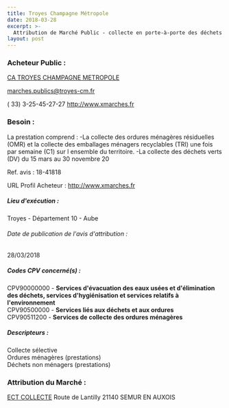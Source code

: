 ```yaml
---
title: Troyes Champagne Métropole
date: 2018-03-28
excerpt: >-
  Attribution de Marché Public - collecte en porte-à-porte des déchets ménagers et assimilables du secteur seine-melda-coteaux troyes champagne métropole
layout: post
---
```


### Acheteur Public : 
<a href="/acheteur-133/siren-200069250"> CA TROYES CHAMPAGNE METROPOLE</a><br/>



marches.publics@troyes-cm.fr

( 33) 3-25-45-27-27
http://www.xmarches.fr
### Besoin :

La prestation comprend : -La collecte des ordures ménagères résiduelles (OMR) et la collecte des emballages ménagers recyclables (TRI) une fois par semaine (C1) sur l ensemble du territoire. -La collecte des déchets verts (DV) du 15 mars au 30 novembre 20

Ref. avis : 18-41818

URL Profil Acheteur : http://www.xmarches.fr

##### Lieu d'exécution :

Troyes - Département 10 - Aube

###### Date de publication de l'avis d'attribution : 
28/03/2018

##### Codes CPV concerné(s) :
CPV90000000 - **Services d'évacuation des eaux usées et d'élimination des déchets, services d'hygiénisation et services relatifs à l'environnement** <br/>
CPV90500000 - **Services liés aux déchets et aux ordures** <br/>
CPV90511200 - **Services de collecte des ordures ménagères** <br/>

##### Descripteurs :
Collecte sélective <br/>
Ordures ménagères (prestations) <br/>
Déchets non ménagers (prestations) <br/>

### Attribution du Marché :
<a href="/entreprise-548/siren-333322618"> ECT COLLECTE</a>    Route de Lantilly 21140 SEMUR EN AUXOIS <br/>
